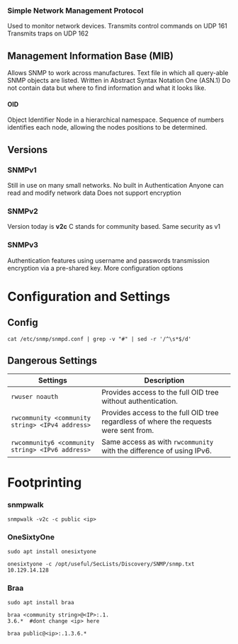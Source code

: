 ### Simple Network Management Protocol 

Used to monitor network devices.
Transmits control commands on UDP 161
Transmits traps on UDP 162

## Management Information Base (MIB)

Allows SNMP to work across manufactures. 
Text file in which all query-able SNMP objects are listed. 
Written in Abstract Syntax Notation One (ASN.1)
Do not contain data but where to find information and what it looks like.
#### OID 
Object Identifier
Node in a hierarchical namespace.
Sequence of numbers identifies each node, allowing the nodes positions to be determined. 


## Versions 
### SNMPv1
Still in use on many small networks. 
No built in Authentication 
	Anyone can read and modify network data
Does not support encryption 

### SNMPv2
Version today is **v2c**
	C stands for community based.
Same security as v1

### SNMPv3 
Authentication features using username and passwords 
transmission encryption via a pre-shared key.
More configuration options

# Configuration and Settings
## Config
```shell-session
cat /etc/snmp/snmpd.conf | grep -v "#" | sed -r '/^\s*$/d'
```
## Dangerous Settings 

|**Settings**|**Description**|
|---|---|
|`rwuser noauth`|Provides access to the full OID tree without authentication.|
|`rwcommunity <community string> <IPv4 address>`|Provides access to the full OID tree regardless of where the requests were sent from.|
|`rwcommunity6 <community string> <IPv6 address>`|Same access as with `rwcommunity` with the difference of using IPv6.|

# Footprinting

### snmpwalk
```shell-session
snmpwalk -v2c -c public <ip>
```

### OneSixtyOne
```shell-session
sudo apt install onesixtyone

onesixtyone -c /opt/useful/SecLists/Discovery/SNMP/snmp.txt 10.129.14.128
```

### Braa 
```shell-session
sudo apt install braa

braa <community string>@<IP>:.1.
3.6.*  #dont change <ip> here

braa public@<ip>:.1.3.6.*
```
